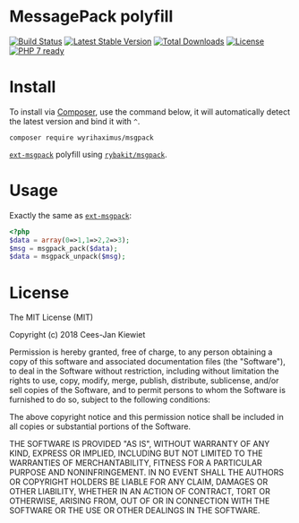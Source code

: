 # MessagePack polyfill

[![Build Status](https://travis-ci.org/WyriHaximus/php-msgpack.svg?branch=master)](https://travis-ci.org/WyriHaximus/php-msgpack)
[![Latest Stable Version](https://poser.pugx.org/WyriHaximus/msgpack/v/stable.png)](https://packagist.org/packages/WyriHaximus/msgpack)
[![Total Downloads](https://poser.pugx.org/WyriHaximus/msgpack/downloads.png)](https://packagist.org/packages/WyriHaximus/msgpack)
[![License](https://poser.pugx.org/WyriHaximus/msgpack/license.png)](https://packagist.org/packages/WyriHaximus/msgpack)
[![PHP 7 ready](http://php7ready.timesplinter.ch/WyriHaximus/reactphp-http-middleware-clear-body/badge.svg)](https://travis-ci.org/WyriHaximus/reactphp-http-middleware-clear-body)

# Install

To install via [Composer](http://getcomposer.org/), use the command below, it will automatically detect the latest version and bind it with `^`.

```
composer require wyrihaximus/msgpack
```

[`ext-msgpack`](https://github.com/msgpack/msgpack-php) polyfill using [`rybakit/msgpack`](https://github.com/rybakit/msgpack.php).

# Usage

Exactly the same as [`ext-msgpack`](https://github.com/msgpack/msgpack-php):

```php
<?php
$data = array(0=>1,1=>2,2=>3);
$msg = msgpack_pack($data);
$data = msgpack_unpack($msg);
```

# License

The MIT License (MIT)

Copyright (c) 2018 Cees-Jan Kiewiet

Permission is hereby granted, free of charge, to any person obtaining a copy
of this software and associated documentation files (the "Software"), to deal
in the Software without restriction, including without limitation the rights
to use, copy, modify, merge, publish, distribute, sublicense, and/or sell
copies of the Software, and to permit persons to whom the Software is
furnished to do so, subject to the following conditions:

The above copyright notice and this permission notice shall be included in all
copies or substantial portions of the Software.

THE SOFTWARE IS PROVIDED "AS IS", WITHOUT WARRANTY OF ANY KIND, EXPRESS OR
IMPLIED, INCLUDING BUT NOT LIMITED TO THE WARRANTIES OF MERCHANTABILITY,
FITNESS FOR A PARTICULAR PURPOSE AND NONINFRINGEMENT. IN NO EVENT SHALL THE
AUTHORS OR COPYRIGHT HOLDERS BE LIABLE FOR ANY CLAIM, DAMAGES OR OTHER
LIABILITY, WHETHER IN AN ACTION OF CONTRACT, TORT OR OTHERWISE, ARISING FROM,
OUT OF OR IN CONNECTION WITH THE SOFTWARE OR THE USE OR OTHER DEALINGS IN THE
SOFTWARE.

